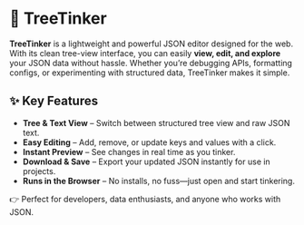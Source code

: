 # 🌳 TreeTinker  

**TreeTinker** is a lightweight and powerful JSON editor designed for the web. With its clean tree-view interface, you can easily **view, edit, and explore** your JSON data without hassle. Whether you’re debugging APIs, formatting configs, or experimenting with structured data, TreeTinker makes it simple.  

## ✨ Key Features  
- **Tree & Text View** – Switch between structured tree view and raw JSON text.  
- **Easy Editing** – Add, remove, or update keys and values with a click.  
- **Instant Preview** – See changes in real time as you tinker.  
- **Download & Save** – Export your updated JSON instantly for use in projects.  
- **Runs in the Browser** – No installs, no fuss—just open and start tinkering.  

👉 Perfect for developers, data enthusiasts, and anyone who works with JSON.